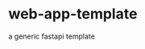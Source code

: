 # web-app-template
a generic fastapi template

<!-- search for "your_project" and replace with your project name -->
